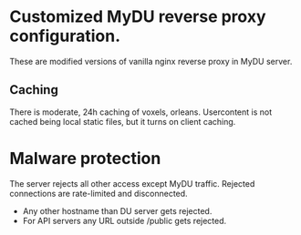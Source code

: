 # Customized MyDU reverse proxy configuration.

These are modified versions of vanilla nginx reverse proxy in MyDU server.

## Caching

There is moderate, 24h caching of voxels, orleans. Usercontent is not cached being local static files, but it turns on client caching.

# Malware protection

The server rejects all other access except MyDU traffic. Rejected connections are rate-limited and disconnected.

- Any other hostname than DU server gets rejected.
- For API servers any URL outside /public gets rejected.
